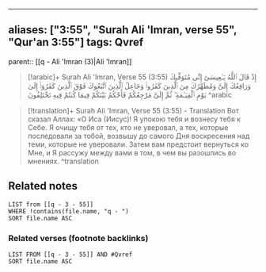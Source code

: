 
---
aliases: ["3:55", "Surah Ali 'Imran, verse 55", "Qur'an 3:55"]
tags: Qvref
---

parent:: [[q - Ali 'Imran (3)|Ali 'Imran]]

> [!arabic]+ Surah Ali 'Imran, Verse 55 (3:55)
> <span class="quran-arabic">إِذْ قَالَ ٱللَّهُ يَـٰعِيسَىٰٓ إِنِّى مُتَوَفِّيكَ وَرَافِعُكَ إِلَىَّ وَمُطَهِّرُكَ مِنَ ٱلَّذِينَ كَفَرُوا۟ وَجَاعِلُ ٱلَّذِينَ ٱتَّبَعُوكَ فَوْقَ ٱلَّذِينَ كَفَرُوٓا۟ إِلَىٰ يَوْمِ ٱلْقِيَـٰمَةِ ۖ ثُمَّ إِلَىَّ مَرْجِعُكُمْ فَأَحْكُمُ بَيْنَكُمْ فِيمَا كُنتُمْ فِيهِ تَخْتَلِفُونَ</span>
^arabic

> [!translation]+ Surah Ali 'Imran, Verse 55 (3:55) - Translation
> Вот сказал Аллах: «О Иса (Иисус)! Я упокою тебя и вознесу тебя к Себе. Я очищу тебя от тех, кто не уверовал, а тех, которые последовали за тобой, возвышу до самого Дня воскресения над теми, которые не уверовали. Затем вам предстоит вернуться ко Мне, и Я рассужу между вами в том, в чем вы разошлись во мнениях.
^translation



## Related notes
```dataview
LIST from [[q - 3 - 55]]
WHERE !contains(file.name, "q - ")
SORT file.name ASC
```

### Related verses (footnote backlinks)
```dataview
LIST FROM [[q - 3 - 55]] AND #Qvref
SORT file.name ASC
```


